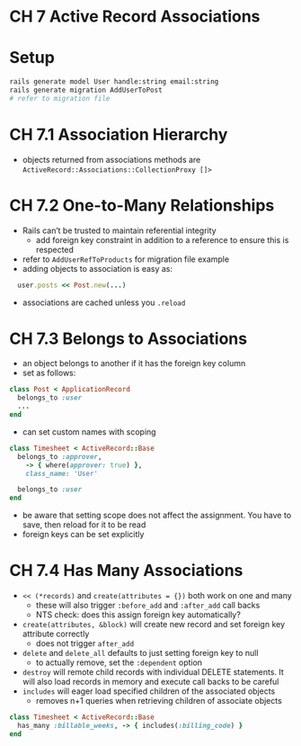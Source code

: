 # CH 7 Active Record Associations

# Setup
```bash
rails generate model User handle:string email:string
rails generate migration AddUserToPost
# refer to migration file
```

# CH 7.1 Association Hierarchy

- objects returned from associations methods are `ActiveRecord::Associations::CollectionProxy []>`

# CH 7.2 One-to-Many Relationships
- Rails can’t be trusted to maintain referential integrity
  - add foreign key constraint in addition to a reference to ensure this is respected
- refer to `AddUserRefToProducts` for migration file example
- adding objects to association is easy as:
```ruby
  user.posts << Post.new(...)
```
- associations are cached unless you `.reload`

# CH 7.3 Belongs to Associations
- an object belongs to another if it has the foreign key column
- set as follows:
```ruby
class Post < ApplicationRecord
  belongs_to :user
  ...
end
```
- can set custom names with scoping
```ruby
class Timesheet < ActiveRecord::Base
  belongs_to :approver, 
    -> { where(approver: true) },
    class_name: 'User'

  belongs_to :user
end
```
  - be aware that setting scope does not affect the assignment. You have to save, then reload for it to be read
- foreign keys can be set explicitly


# CH 7.4 Has Many Associations
- `<< (*records)` and `create(attributes = {})` both work on one and many
  - these will also trigger `:before_add` and `:after_add` call backs
  - NTS check: does this assign foreign key automatically?
- `create(attributes, &block)` will create new record and set foreign key attribute correctly
  - does not trigger `after_add`
- `delete` and `delete_all` defaults to just setting foreign key to null
  - to actually remove, set the `:dependent` option
- `destroy` will remote child records with individual DELETE statements. It will also load records in memory and execute call backs to be careful
- `includes` will eager load specified children of the associated objects
  - removes n+1 queries when retrieving children of associate objects

```ruby
class Timesheet < ActiveRecord::Base
  has_many :billable_weeks, -> { includes(:billing_code) }
end
```